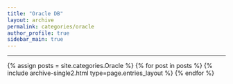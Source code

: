 ```yaml
---
title: "Oracle DB"
layout: archive
permalink: categories/oracle
author_profile: true
sidebar_main: true
---
```


<!-- 공백이 포함되어 있는 카테고리 이름의 경우 site.categories['a b c'] 이런식으로! -->

***

{% assign posts = site.categories.Oracle %}
{% for post in posts %} {% include archive-single2.html type=page.entries_layout %} {% endfor %}